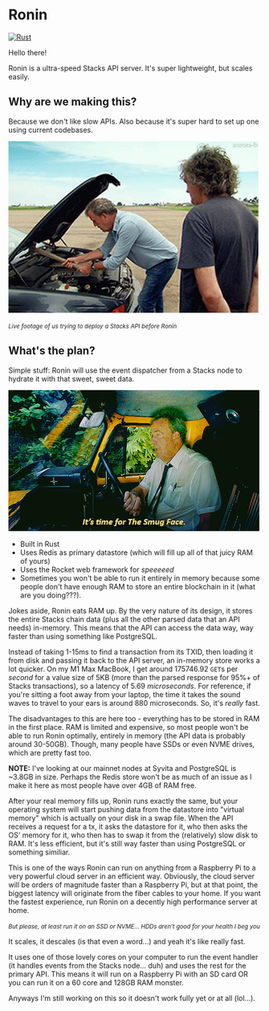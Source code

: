 # Ronin

[![Rust](https://github.com/syvita/ronin/actions/workflows/rust.yml/badge.svg)](https://github.com/syvita/ronin/actions/workflows/rust.yml)

Hello there!

Ronin is a ultra-speed Stacks API server. It's super lightweight, but scales easily.

## Why are we making this?

Because we don't like slow APIs. Also because it's super hard to set up one using current codebases.

![Live footage of us trying to deploy a Stacks API](./repo-img/mendit.gif)

<small align="center"><i>Live footage of us trying to deploy a Stacks API before Ronin</i></small>

## What's the plan?

Simple stuff: Ronin will use the event dispatcher from a Stacks node to hydrate it with that sweet, sweet data.

![Smug face](./repo-img/smug.gif)

- Built in Rust
- Uses Redis as primary datastore (which will fill up all of that juicy RAM of yours)
- Uses the Rocket web framework for *speeeeed*
- Sometimes you won't be able to run it entirely in memory because some people don't have enough RAM to store an entire blockchain in it (what are you doing???).

Jokes aside, Ronin eats RAM up. By the very nature of its design, it stores the entire Stacks chain data (plus all the other parsed data that an API needs) in-memory. This means that the API can access the data way, way faster than using something like PostgreSQL.

Instead of taking 1-15ms to find a transaction from its TXID, then loading it from disk and passing it back to the API server, an in-memory store works a lot quicker. On my M1 Max MacBook, I get around 175746.92 `GET`s per *second* for a value size of 5KB (more than the parsed response for 95%+ of Stacks transactions), so a latency of 5.69 *microseconds*. For reference, if you're sitting a foot away from your laptop, the time it takes the sound waves to travel to your ears is around 880 microseconds. So, it's *really* fast.

The disadvantages to this are here too - everything has to be stored in RAM in the first place. RAM is limited and expensive, so most people won't be able to run Ronin optimally, entirely in memory (the API data is probably around 30-50GB). Though, many people have SSDs or even NVME drives, which are pretty fast too. 

**NOTE:** I've looking at our mainnet nodes at Syvita and PostgreSQL is ~3.8GB in size. Perhaps the Redis store won't be as much of an issue as I make it here as most people have over 4GB of RAM free.

After your real memory fills up, Ronin runs exactly the same, but your operating system will start pushing data from the datastore into "virtual memory" which is actually on your disk in a swap file. When the API receives a request for a tx, it asks the datastore for it, who then asks the OS' memory for it, who then has to swap it from the (relatively) slow disk to RAM. It's less efficient, but it's still way faster than using PostgreSQL or something similiar. 

This is one of the ways Ronin can run on anything from a Raspberry Pi to a very powerful cloud server in an efficient way. Obviously, the cloud server will be orders of magnitude faster than a Raspberry Pi, but at that point, the biggest latency will originate from the fiber cables to your home. If you want the fastest experience, run Ronin on a decently high performance server at home.

<small align="center"><i>But please, at least run it on an SSD or NVME... HDDs aren't good for your health I beg you</i></small>

It scales, it descales (is that even a word...) and yeah it's like really fast.

It uses one of those lovely cores on your computer to run the event handler (it handles events from the Stacks node... duh) and uses the rest for the primary API. This means it will run on a Raspberry Pi with an SD card OR you can run it on a 60 core and 128GB RAM monster.

Anyways I'm still working on this so it doesn't work fully yet or at all (lol...).
